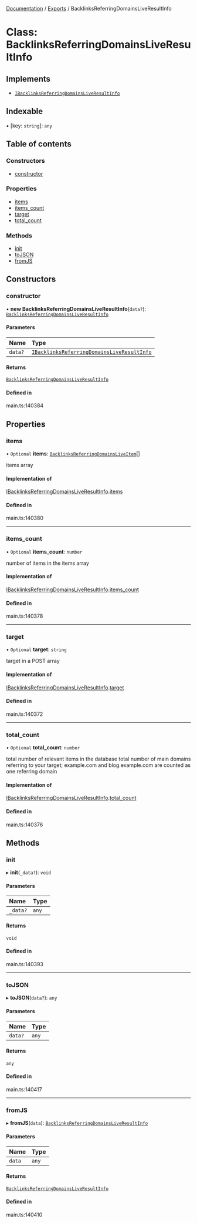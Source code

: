 [Documentation](../README.md) / [Exports](../modules.md) / BacklinksReferringDomainsLiveResultInfo

# Class: BacklinksReferringDomainsLiveResultInfo

## Implements

- [`IBacklinksReferringDomainsLiveResultInfo`](../interfaces/IBacklinksReferringDomainsLiveResultInfo.md)

## Indexable

▪ [key: `string`]: `any`

## Table of contents

### Constructors

- [constructor](BacklinksReferringDomainsLiveResultInfo.md#constructor)

### Properties

- [items](BacklinksReferringDomainsLiveResultInfo.md#items)
- [items\_count](BacklinksReferringDomainsLiveResultInfo.md#items_count)
- [target](BacklinksReferringDomainsLiveResultInfo.md#target)
- [total\_count](BacklinksReferringDomainsLiveResultInfo.md#total_count)

### Methods

- [init](BacklinksReferringDomainsLiveResultInfo.md#init)
- [toJSON](BacklinksReferringDomainsLiveResultInfo.md#tojson)
- [fromJS](BacklinksReferringDomainsLiveResultInfo.md#fromjs)

## Constructors

### constructor

• **new BacklinksReferringDomainsLiveResultInfo**(`data?`): [`BacklinksReferringDomainsLiveResultInfo`](BacklinksReferringDomainsLiveResultInfo.md)

#### Parameters

| Name | Type |
| :------ | :------ |
| `data?` | [`IBacklinksReferringDomainsLiveResultInfo`](../interfaces/IBacklinksReferringDomainsLiveResultInfo.md) |

#### Returns

[`BacklinksReferringDomainsLiveResultInfo`](BacklinksReferringDomainsLiveResultInfo.md)

#### Defined in

main.ts:140384

## Properties

### items

• `Optional` **items**: [`BacklinksReferringDomainsLiveItem`](BacklinksReferringDomainsLiveItem.md)[]

items array

#### Implementation of

[IBacklinksReferringDomainsLiveResultInfo](../interfaces/IBacklinksReferringDomainsLiveResultInfo.md).[items](../interfaces/IBacklinksReferringDomainsLiveResultInfo.md#items)

#### Defined in

main.ts:140380

___

### items\_count

• `Optional` **items\_count**: `number`

number of items in the items array

#### Implementation of

[IBacklinksReferringDomainsLiveResultInfo](../interfaces/IBacklinksReferringDomainsLiveResultInfo.md).[items_count](../interfaces/IBacklinksReferringDomainsLiveResultInfo.md#items_count)

#### Defined in

main.ts:140378

___

### target

• `Optional` **target**: `string`

target in a POST array

#### Implementation of

[IBacklinksReferringDomainsLiveResultInfo](../interfaces/IBacklinksReferringDomainsLiveResultInfo.md).[target](../interfaces/IBacklinksReferringDomainsLiveResultInfo.md#target)

#### Defined in

main.ts:140372

___

### total\_count

• `Optional` **total\_count**: `number`

total number of relevant items in the database
total number of main domains referring to your target;
example.com and blog.example.com are counted as one referring domain

#### Implementation of

[IBacklinksReferringDomainsLiveResultInfo](../interfaces/IBacklinksReferringDomainsLiveResultInfo.md).[total_count](../interfaces/IBacklinksReferringDomainsLiveResultInfo.md#total_count)

#### Defined in

main.ts:140376

## Methods

### init

▸ **init**(`_data?`): `void`

#### Parameters

| Name | Type |
| :------ | :------ |
| `_data?` | `any` |

#### Returns

`void`

#### Defined in

main.ts:140393

___

### toJSON

▸ **toJSON**(`data?`): `any`

#### Parameters

| Name | Type |
| :------ | :------ |
| `data?` | `any` |

#### Returns

`any`

#### Defined in

main.ts:140417

___

### fromJS

▸ **fromJS**(`data`): [`BacklinksReferringDomainsLiveResultInfo`](BacklinksReferringDomainsLiveResultInfo.md)

#### Parameters

| Name | Type |
| :------ | :------ |
| `data` | `any` |

#### Returns

[`BacklinksReferringDomainsLiveResultInfo`](BacklinksReferringDomainsLiveResultInfo.md)

#### Defined in

main.ts:140410
